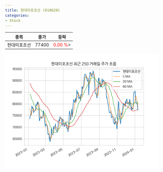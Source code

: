 ```yaml
---
title: 현대미포조선 (010620)
categories:
- Stock
---
```


|종목|종가|등락|
|----|----|----|
|현대미포조선|77400|<span style="color: red">0.00 %</span>>|

<!-- more -->

![010620](/assets/images/stock/010620.png)